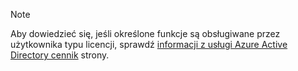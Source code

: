 > [!NOTE]
> Aby dowiedzieć się, jeśli określone funkcje są obsługiwane przez użytkownika typu licencji, sprawdź [informacji z usługi Azure Active Directory cennik](https://azure.microsoft.com/pricing/details/active-directory/) strony. 

